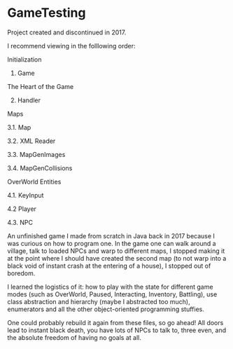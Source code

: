 # GameTesting
Project created and discontinued in 2017.

I recommend viewing in the folllowing order:

Initialization

1. Game

The Heart of the Game

2. Handler

Maps

3.1. Map

3.2. XML Reader

3.3. MapGenImages

3.4. MapGenCollisions

OverWorld Entities

4.1. KeyInput

4.2 Player

4.3. NPC

An unfinished game I made from scratch in Java back in 2017 because I was curious on how to program one. In the game one can walk around a village, talk to loaded NPCs and warp to different maps, I stopped making it at the point where I should have created the second map (to not warp into a black void of instant crash at the entering of a house), I stopped out of boredom.

I learned the logistics of it: how to play with the state for different game modes (such as OverWorld, Paused, Interacting, Inventory, Battling), use class abstraction and hierarchy (maybe I abstracted too much), enumerators and all the other object-oriented programming stuffies.

One could probably rebuild it again from these files, so go ahead! All doors lead to instant black death, you have lots of NPCs to talk to, three even, and the absolute freedom of having no goals at all.
